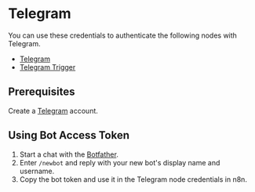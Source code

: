 # Telegram

You can use these credentials to authenticate the following nodes with Telegram.

- [Telegram](/integrations/builtin/app-nodes/n8n-nodes-base.telegram/)
- [Telegram Trigger](/integrations/builtin/trigger-nodes/n8n-nodes-base.telegramTrigger/)

## Prerequisites

Create a [Telegram](https://telegram.org/) account.

## Using Bot Access Token

1. Start a chat with the [Botfather](https://telegram.me/BotFather).
2. Enter `/newbot` and reply with your new bot's display name and username.
3. Copy the bot token and use it in the Telegram node credentials in n8n.
